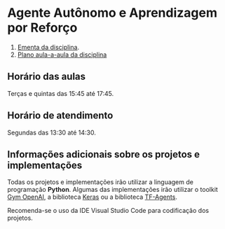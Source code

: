 # Agente Autônomo e Aprendizagem por Reforço

1. [Ementa da disciplina](ementa.md).
2. [Plano aula-a-aula da disciplina](plano_aula.md)

## Horário das aulas

Terças e quintas das 15:45 até 17:45. 

## Horário de atendimento

Segundas das 13:30 até 14:30.

## Informações adicionais sobre os projetos e implementações

Todas os projetos e implementações irão utilizar a linguagem de programação **Python**. 
Algumas das implementações irão utilizar o toolkit [Gym OpenAI](https://gym.openai.com/), 
a biblioteca [Keras](https://keras.io/) ou a biblioteca [TF-Agents](https://www.tensorflow.org/agents).

Recomenda-se o uso da IDE Visual Studio Code para codificação dos projetos. 